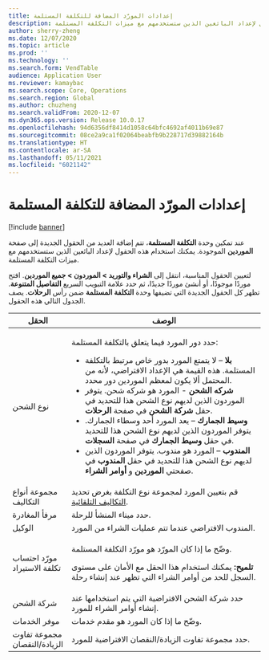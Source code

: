 ```yaml
---
title: إعدادات المورّد المضافة للتكلفة المستلمة
description: يصف هذا الموضوع الحقول الجديدة التي تمت إضافتها إلى صفحة البائعين الموجودة عند تمكين وحدة التكلفة المستلمة. يمكنك استخدام هذه الحقول لإعداد البائعين الذين ستستخدمهم مع ميزات التكلفة المستلمة.
author: sherry-zheng
ms.date: 12/07/2020
ms.topic: article
ms.prod: ''
ms.technology: ''
ms.search.form: VendTable
audience: Application User
ms.reviewer: kamaybac
ms.search.scope: Core, Operations
ms.search.region: Global
ms.author: chuzheng
ms.search.validFrom: 2020-12-07
ms.dyn365.ops.version: Release 10.0.17
ms.openlocfilehash: 94d6356df8414d1058c64bfc4692af4011b69e87
ms.sourcegitcommit: 08ce2a9ca1f02064beabfb9b228717d39882164b
ms.translationtype: HT
ms.contentlocale: ar-SA
ms.lasthandoff: 05/11/2021
ms.locfileid: "6021142"
---
```

# <a name="vendor-settings-added-for-landed-cost"></a>إعدادات المورّد المضافة للتكلفة المستلمة

[!include [banner](../../includes/banner.md)]

عند تمكين وحدة **التكلفة المستلمة**، تتم إضافة العديد من الحقول الجديدة إلى صفحة **الموردين** الموجودة. يمكنك استخدام هذه الحقول لإعداد البائعين الذين ستستخدمهم مع ميزات التكلفة المستلمة.

لتعيين الحقول المناسبة، انتقل إلى **الشراء والتوريد \> الموردون \> جميع الموردين**. افتح موردًا موجودًا، أو أنشئ موردًا جديدًا، ثم حدد علامة التبويب السريع **التفاصيل المتنوعة**. تظهر كل الحقول الجديدة التي تضيفها وحدة **التكلفة المستلمة** ضمن رأس **الرحلات**. يصف الجدول التالي هذه الحقول.

| الحقل | الوصف |
|---|---|
| نوع الشحن | <p>حدد دور المورد فيما يتعلق بالتكلفة المستلمة:</p><ul><li>**بلا** – لا يتمتع المورد بدور خاص مرتبط بالتكلفة المستلمة. هذه القيمة هي الإعداد الافتراضي، لأنه من المحتمل ألا يكون لمعظم الموردين دور محدد.</li><li>**شركه الشحن** - المورد هو شركه شحن. يتوفر الموردون الذين لديهم نوع الشحن هذا للتحديد في حقل **شركة الشحن** في صفحة **الرحلات**.</li><li>**وسيط الجمارك** – يعد المورد أحد وسطاء الجمارك. يتوفر الموردون الذين لديهم نوع الشحن هذا للتحديد في حقل **وسيط الجمارك** في صفحة **السجلات**.</li><li>**المندوب** – المورد هو مندوب. يتوفر الموردون الذين لديهم نوع الشحن هذا للتحديد في حقل **المندوب** في صفحتي **الموردين** و **أوامر الشراء**.</li></ul> |
| مجموعة أنواع التكاليف | قم بتعيين المورد لمجموعة نوع التكلفة بغرض تحديد [التكاليف التلقائية](auto-cost-setup.md). |
| مرفأ المغادرة | حدد ميناء المنشأ للرحلة. |
| الوكيل | المندوب الافتراضي عندما تتم عمليات الشراء من المورد. |
| مورّد احتساب تكلفة الاستيراد | <p>وضّح ما إذا كان المورّد هو مورّد التكلفة المستلمة.</p><p>**تلميح:** يمكنك استخدام هذا الحقل مع الأمان على مستوى السجل للحد من أوامر الشراء التي تظهر عند إنشاء رحلة.</p> |
| شركة الشحن | حدد شركة الشحن الافتراضية التي يتم استخدامها عند إنشاء أوامر الشراء للمورد. |
| موفر الخدمات | وضّح ما إذا كان المورد هو مقدم خدمات. |
| مجموعة تفاوت الزيادة/النقصان‬ | حدد مجموعة تفاوت الزيادة/النقصان الافتراضية للمورد. |
